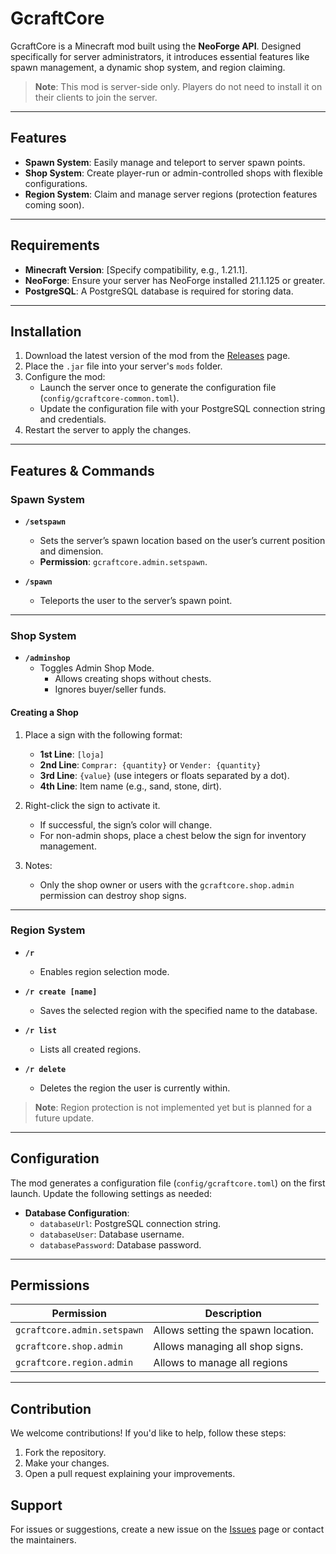# GcraftCore  

GcraftCore is a Minecraft mod built using the **NeoForge API**. Designed specifically for server administrators, it introduces essential features like spawn management, a dynamic shop system, and region claiming.  

> **Note**: This mod is server-side only. Players do not need to install it on their clients to join the server.  

---

## Features  

- **Spawn System**: Easily manage and teleport to server spawn points.  
- **Shop System**: Create player-run or admin-controlled shops with flexible configurations.  
- **Region System**: Claim and manage server regions (protection features coming soon).  

---

## Requirements  

- **Minecraft Version**: [Specify compatibility, e.g., 1.21.1].  
- **NeoForge**: Ensure your server has NeoForge installed 21.1.125 or greater.  
- **PostgreSQL**: A PostgreSQL database is required for storing data.  

---

## Installation  

1. Download the latest version of the mod from the [Releases](https://github.com/Glicio/NeoGCraftCore/releases) page.  
2. Place the `.jar` file into your server's `mods` folder.  
3. Configure the mod:  
   - Launch the server once to generate the configuration file (`config/gcraftcore-common.toml`).  
   - Update the configuration file with your PostgreSQL connection string and credentials.  
4. Restart the server to apply the changes.  

---

## Features & Commands  

### **Spawn System**  

- **`/setspawn`**  
  - Sets the server’s spawn location based on the user’s current position and dimension.  
  - **Permission**: `gcraftcore.admin.setspawn`.  

- **`/spawn`**  
  - Teleports the user to the server’s spawn point.  

---

### **Shop System**  

- **`/adminshop`**  
  - Toggles Admin Shop Mode.  
    - Allows creating shops without chests.  
    - Ignores buyer/seller funds.  

#### **Creating a Shop**  

1. Place a sign with the following format:  
   - **1st Line**: `[loja]`  
   - **2nd Line**: `Comprar: {quantity}` or `Vender: {quantity}`  
   - **3rd Line**: `{value}` (use integers or floats separated by a dot).  
   - **4th Line**: Item name (e.g., sand, stone, dirt).  

2. Right-click the sign to activate it.  
   - If successful, the sign’s color will change.  
   - For non-admin shops, place a chest below the sign for inventory management.  

3. Notes:  
   - Only the shop owner or users with the `gcraftcore.shop.admin` permission can destroy shop signs.  

---

### **Region System**  

- **`/r`**  
  - Enables region selection mode.  

- **`/r create [name]`**  
  - Saves the selected region with the specified name to the database.  

- **`/r list`**  
  - Lists all created regions.  

- **`/r delete`**  
  - Deletes the region the user is currently within.  

> **Note**: Region protection is not implemented yet but is planned for a future update.  

---

## Configuration  

The mod generates a configuration file (`config/gcraftcore.toml`) on the first launch. Update the following settings as needed:  

- **Database Configuration**:  
  - `databaseUrl`: PostgreSQL connection string.  
  - `databaseUser`: Database username.  
  - `databasePassword`: Database password.  

---

## Permissions  

| Permission                       | Description                                  |  
|----------------------------------|----------------------------------------------|  
| `gcraftcore.admin.setspawn`      | Allows setting the spawn location.           |  
| `gcraftcore.shop.admin`          | Allows managing all shop signs.              |  
| `gcraftcore.region.admin`        | Allows to manage all regions                 |

---

## Contribution  

We welcome contributions! If you'd like to help, follow these steps:  
1. Fork the repository.  
2. Make your changes.  
3. Open a pull request explaining your improvements.  



## Support  

For issues or suggestions, create a new issue on the [Issues](https://github.com/Glicio/NeoGCraftCore/issues) page or contact the maintainers.  
